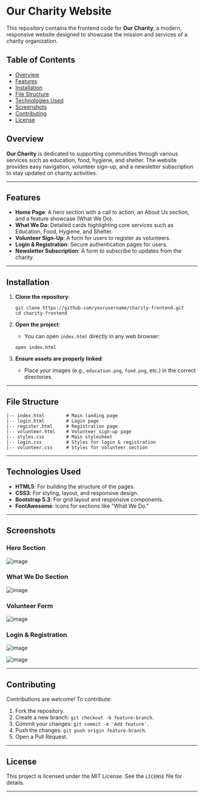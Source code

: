 

# Our Charity Website

This repository contains the frontend code for **Our Charity**, a modern, responsive website designed to showcase the mission and services of a charity organization.

## Table of Contents
- [Overview](#overview)
- [Features](#features)
- [Installation](#installation)
- [File Structure](#file-structure)
- [Technologies Used](#technologies-used)
- [Screenshots](#screenshots)
- [Contributing](#contributing)
- [License](#license)

## Overview

**Our Charity** is dedicated to supporting communities through various services such as education, food, hygiene, and shelter. The website provides easy navigation, volunteer sign-up, and a newsletter subscription to stay updated on charity activities.

---

## Features

- **Home Page**: A hero section with a call to action, an About Us section, and a feature showcase (What We Do).
- **What We Do**: Detailed cards highlighting core services such as Education, Food, Hygiene, and Shelter.
- **Volunteer Sign-Up**: A form for users to register as volunteers.
- **Login & Registration**: Secure authentication pages for users.
- **Newsletter Subscription**: A form to subscribe to updates from the charity.

---

## Installation

1. **Clone the repository**:
    ```
    git clone https://github.com/yourusername/charity-frontend.git
    cd charity-frontend
    ```

2. **Open the project**:
    - You can open `index.html` directly in any web browser:
    ```
    open index.html
    ```

3. **Ensure assets are properly linked**:
    - Place your images (e.g., `education.png`, `food.png`, etc.) in the correct directories.

---

## File Structure

```
|-- index.html        # Main landing page
|-- login.html        # Login page
|-- register.html     # Registration page
|-- volunteer.html    # Volunteer sign-up page
|-- styles.css        # Main stylesheet
|-- login.css         # Styles for login & registration
|-- volunteer.css     # Styles for volunteer section
```

---

## Technologies Used

- **HTML5**: For building the structure of the pages.
- **CSS3**: For styling, layout, and responsive design.
- **Bootstrap 5.3**: For grid layout and responsive components.
- **FontAwesome**: Icons for sections like "What We Do."

---

## Screenshots

### Hero Section
![image](https://github.com/user-attachments/assets/3331a5bd-b643-48a5-8899-8420eab11669)



### What We Do Section
![image](https://github.com/user-attachments/assets/20e1ff33-43ca-4d78-82ce-dd49e74765db)



### Volunteer Form
![image](https://github.com/user-attachments/assets/5e2f3c68-c2d8-4157-b281-6bf361a55166)


### Login & Registration
![image](https://github.com/user-attachments/assets/78c3059a-cc18-441c-90cb-c3664483cb64)

![image](https://github.com/user-attachments/assets/4dcca418-e11d-4560-9fc8-02944fe5e41f)


---

## Contributing

Contributions are welcome! To contribute:
1. Fork the repository.
2. Create a new branch: `git checkout -b feature-branch`.
3. Commit your changes: `git commit -m 'Add feature'`.
4. Push the changes: `git push origin feature-branch`.
5. Open a Pull Request.

---

## License

This project is licensed under the MIT License. See the `LICENSE` file for details.

---

